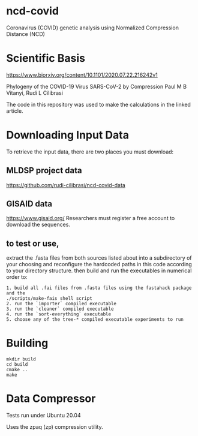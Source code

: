 # ncd-covid
Coronavirus (COVID) genetic analysis using Normalized Compression Distance (NCD)

# Scientific Basis

https://www.biorxiv.org/content/10.1101/2020.07.22.216242v1

Phylogeny of the COVID-19 Virus SARS-CoV-2 by Compression
Paul M B Vitanyi, Rudi L Cilibrasi

The code in this repository was used to make the calculations in the linked
article.

# Downloading Input Data
To retrieve the input data, there are two places you must download:

## MLDSP project data
https://github.com/rudi-cilibrasi/ncd-covid-data

## GISAID data
https://www.gisaid.org/
Researchers must register a free account to download the sequences.

## to test or use,
extract the .fasta files from both sources listed about into a subdirectory
of your choosing and reconfigure the hardcoded paths in this code according to
your directory structure. then build and run the executables in numerical order
to:

```
1. build all .fai files from .fasta files using the fastahack package and the
./scripts/make-fais shell script
2. run the `importer` compiled executable
3. run the `cleaner` compiled executable
4. run the `sort-everything` executable
5. choose any of the tree-* compiled executable experiments to run
```

# Building

```
mkdir build
cd build
cmake ..
make
```

# Data Compressor
Tests run under Ubuntu 20.04

Uses the zpaq (zp) compression utility.


